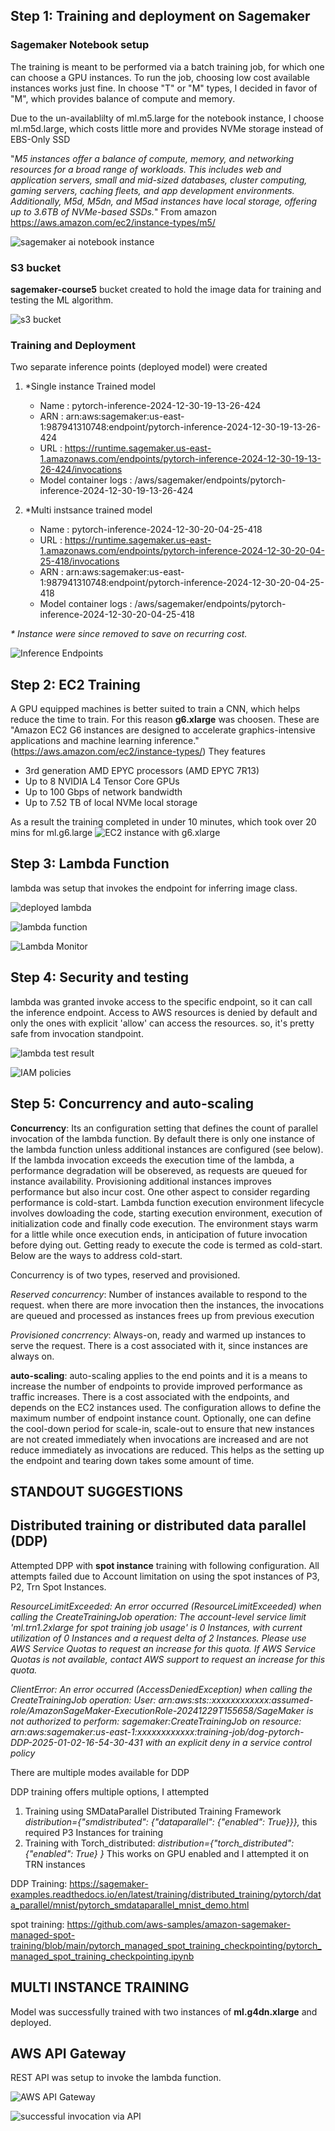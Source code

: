 ## Step 1: Training and deployment on Sagemaker

### Sagemaker Notebook setup

The training is meant to be performed via a batch training job, for which one can choose a GPU instances. To run the job, choosing low cost available instances works just fine. In choose "T" or "M" types, I decided in favor of "M", which provides balance of compute and memory. 

Due to the un-availablilty of ml.m5.large for the notebook instance, I choose ml.m5d.large, which costs little more and provides NVMe storage instead of EBS-Only SSD

"_M5 instances offer a balance of compute, memory, and networking resources for a broad range of workloads. This includes web and application servers, small and mid-sized databases, cluster computing, gaming servers, caching fleets, and app development environments. Additionally, M5d, M5dn, and M5ad instances have local storage, offering up to 3.6TB of NVMe-based SSDs._" From amazon https://aws.amazon.com/ec2/instance-types/m5/

 ![sagemaker ai notebook instance](https://github.com/mdeevan/Operationalizing-an-AWS-ML-Project/blob/master/screenshots/sagemaker%20ai%20notebook%20instance.png)


### S3 bucket

**sagemaker-course5** bucket created to hold the image data for training and testing the ML algorithm.

![s3 bucket](https://github.com/mdeevan/Operationalizing-an-AWS-ML-Project/blob/master/screenshots/s3%20bucket.png)


### Training and Deployment

Two separate inference points (deployed model) were created
1. *Single instance Trained model
   - Name : pytorch-inference-2024-12-30-19-13-26-424
   - ARN  : arn:aws:sagemaker:us-east-1:987941310748:endpoint/pytorch-inference-2024-12-30-19-13-26-424
   - URL  : https://runtime.sagemaker.us-east-1.amazonaws.com/endpoints/pytorch-inference-2024-12-30-19-13-26-424/invocations
   - Model container logs : /aws/sagemaker/endpoints/pytorch-inference-2024-12-30-19-13-26-424
  
2. *Multi instsance trained model
   - Name : pytorch-inference-2024-12-30-20-04-25-418
   - URL  : https://runtime.sagemaker.us-east-1.amazonaws.com/endpoints/pytorch-inference-2024-12-30-20-04-25-418/invocations
   - ARN  : arn:aws:sagemaker:us-east-1:987941310748:endpoint/pytorch-inference-2024-12-30-20-04-25-418
   - Model container logs : /aws/sagemaker/endpoints/pytorch-inference-2024-12-30-20-04-25-418
  
_* Instance were since removed to save on recurring cost._
 
![Inference Endpoints](https://github.com/mdeevan/Operationalizing-an-AWS-ML-Project/blob/master/screenshots/Endpoints%20Amazon%20SageMaker%20AI%20us-east-1.png)


## Step 2: EC2 Training

A GPU equipped machines is better suited to train a CNN, which helps reduce the time to train. For this reason **g6.xlarge** was choosen. These are "Amazon EC2 G6 instances are designed to accelerate graphics-intensive applications and machine learning inference." (https://aws.amazon.com/ec2/instance-types/)
They features
  - 3rd generation AMD EPYC processors (AMD EPYC 7R13)
  - Up to 8 NVIDIA L4 Tensor Core GPUs
  - Up to 100 Gbps of network bandwidth
  - Up to 7.52 TB of local NVMe local storage

As a result the training completed in under 10 minutes, which took over 20 mins for ml.g6.large
![EC2 instance with g6.xlarge](https://github.com/mdeevan/Operationalizing-an-AWS-ML-Project/blob/master/screenshots/Instances%20EC2%20us-east-1.png)



## Step 3: Lambda Function
lambda was setup that invokes the endpoint for inferring image class.

![deployed lambda](https://github.com/mdeevan/Operationalizing-an-AWS-ML-Project/blob/master/screenshots/Functions%20Lambda.png)

![lambda function](https://github.com/mdeevan/Operationalizing-an-AWS-ML-Project/blob/master/screenshots/lambda%20function-code.png)

![Lambda Monitor](https://github.com/mdeevan/Operationalizing-an-AWS-ML-Project/blob/master/screenshots/lambda%20monitor%20udacity-course5.png)

## Step 4: Security and testing

lambda was granted invoke access to the specific endpoint, so it can call the inference endpoint. Access to AWS resources is denied by default and only the ones with explicit 'allow' can access the resources. so, it's pretty safe from invocation standpoint.

![lambda test result](https://github.com/mdeevan/Operationalizing-an-AWS-ML-Project/blob/master/screenshots/lambda%20result.png)

![IAM policies](https://github.com/mdeevan/Operationalizing-an-AWS-ML-Project/blob/master/screenshots/IAM%20Lambda%20udacity-course5-role-huip3qfy%20IAM%20Global.png)


## Step 5: Concurrency and auto-scaling

**Concurrency**: 
Its an configuration setting that defines the count of parallel invocation of the lambda function. By default there is only one instance of the lambda function unless additional instances are configured (see below). If the lambda invocation exceeds the execution time of the lambda, a performance degradation will be obsereved, as requests are queued for instance availability. Provisioning additional instances improves performance but also incur cost. One other aspect to consider regarding performance is cold-start. Lambda function execution environment lifecycle involves dowloading the code, starting execution environment, execution of initialization code and finally code execution. The environment stays warm for a little while once execution ends, in anticipation of future invocation before dying out. Getting ready to execute the code is termed as cold-start. Below are the ways to address cold-start.   

Concurrency is of two types, reserved and provisioned.

_Reserved concurrency_: Number of instances available to respond to the request. when there are more invocation then the instances, the invocations are queued and processed as instances frees up from previous execution

_Provisioned concrrency_: Always-on, ready and warmed up instances to serve the request. There is a cost associated with it, since instances are always on.

**auto-scaling**:
auto-scaling applies to the end points and it is a means to increase the number of endpoints to provide improved performance as traffic increases. There is a cost associated with the endpoints, and depends on the EC2 instances used. The configuration allows to define the maximum number of endpoint instance count. Optionally, one can define the cool-down period for scale-in, scale-out to ensure that new instances are not created immediately when invocations are increased and are not reduce immediately as invocations are reduced. This helps as the setting up the endpoint and tearing down takes some amount of time.

## STANDOUT SUGGESTIONS

## Distributed training or distributed data parallel (DDP)
Attempted DPP with **spot instance** training with following configuration. All attempts failed due to Account limitation on using the spot instances of P3, P2, Trn Spot Instances.

_ResourceLimitExceeded: An error occurred (ResourceLimitExceeded) when calling the CreateTrainingJob operation: The 
account-level service limit 'ml.trn1.2xlarge for spot training job usage' is 0 Instances, with current utilization 
of 0 Instances and a request delta of 2 Instances. Please use AWS Service Quotas to request an increase for this 
quota. If AWS Service Quotas is not available, contact AWS support to request an increase for this quota._

_ClientError: An error occurred (AccessDeniedException) when calling the CreateTrainingJob operation: User: arn:aws:sts::xxxxxxxxxxxx:assumed-role/AmazonSageMaker-ExecutionRole-20241229T155658/SageMaker is not authorized to perform: sagemaker:CreateTrainingJob on resource: arn:aws:sagemaker:us-east-1:xxxxxxxxxxxx:training-job/dog-pytorch-DDP-2025-01-02-16-54-30-431 with an explicit deny in a service control policy_

There are multiple modes available for DDP

DDP training offers multiple options, I attempted
1. Training using SMDataParallel Distributed Training Framework _distribution={"smdistributed": {"dataparallel": {"enabled": True}}},_ this required P3 Instances for training
2. Training with Torch_distributed:  _distribution={"torch_distributed": {"enabled": True}    }_ This works on GPU enabled and I attempted it on TRN instances
 

DDP Training: https://sagemaker-examples.readthedocs.io/en/latest/training/distributed_training/pytorch/data_parallel/mnist/pytorch_smdataparallel_mnist_demo.html

spot training: https://github.com/aws-samples/amazon-sagemaker-managed-spot-training/blob/main/pytorch_managed_spot_training_checkpointing/pytorch_managed_spot_training_checkpointing.ipynb




## MULTI INSTANCE TRAINING
Model was successfully trained with two instances of **ml.g4dn.xlarge** and deployed.


## AWS API Gateway
REST API was setup to invoke the lambda function.

![AWS API Gateway](https://github.com/mdeevan/Operationalizing-an-AWS-ML-Project/blob/master/screenshots/API%20Gateway%20-%20APIs.png)

![successful invocation via API](https://github.com/mdeevan/Operationalizing-an-AWS-ML-Project/blob/master/screenshots/API%20call%20from%20browser%20.png)

